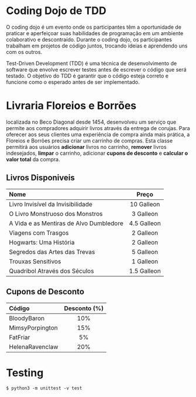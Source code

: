 # Coding Dojo de TDD 
O coding dojo é um evento onde os participantes têm a oportunidade de praticar e aperfeiçoar suas habilidades de programação em um ambiente colaborativo e descontraído. Durante o coding dojo, os participantes trabalham em projetos de código juntos, trocando ideias e aprendendo uns com os outros.

Test-Driven Development (TDD) é uma técnica de desenvolvimento de software que envolve escrever testes antes de escrever o código que será testado. O objetivo do TDD é garantir que o código esteja correto e funcione como o esperado antes de ser implementado.

# Livraria Floreios e Borrões
localizada no Beco Diagonal desde 1454, desenvolveu um serviço que permite aos compradores adquirir livros através da entrega de corujas. Para oferecer aos seus clientes uma experiência de compra ainda mais prática, a Floreios e Borrões precisa criar um carrinho de compras. Esta classe permitirá aos usuários **adicionar** livros no carrinho, **remover** livros indesejados, **limpar** o carrinho, adicionar **cupons de desconto** e **calcular o valor total** da compra.

## Livros Disponiveis
| Nome | Preço |
| :----- | :----: |
| Livro Invisível da Invisibilidade | 10 Galleon |
| O Livro Monstruoso dos Monstros | 3 Galleon |
| A Vida e as Mentiras de Alvo Dumbledore | 4.5 Galleon | 
| Viagens com Trasgos | 2 Galleon |
| Hogwarts: Uma História | 2 Galleon |
| Segredos das Artes das Trevas | 5 Galleon |
| Trouxas Sensitivos | 1 Galleon |
| Quadribol Através dos Séculos | 1.5 Galleon |

## Cupons de Desconto
| Código | Desconto (%) |
| :----- | :----: |
| BloodyBaron | 10% |
| MimsyPorpington | 15% |
| FatFriar | 5% |
| HelenaRavenclaw | 20% |

# Testing

```shell
$ python3 -m unittest -v test
```

